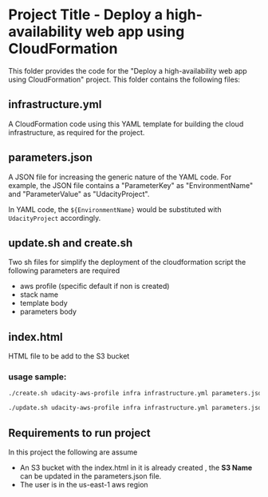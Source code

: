 # Project Title - Deploy a high-availability web app using CloudFormation
This folder provides the code for the "Deploy a high-availability web app using CloudFormation" project. This folder contains the following files:


## infrastructure.yml
A CloudFormation code using this YAML template for building the cloud infrastructure, as required for the project. 

## parameters.json
A JSON file for increasing the generic nature of the YAML code. For example, the JSON file contains a "ParameterKey" as "EnvironmentName" and "ParameterValue" as "UdacityProject". 

In YAML code, the `${EnvironmentName}` would be substituted with `UdacityProject` accordingly.

## update.sh and create.sh 
Two sh files for simplify the deployment of the cloudformation script the following parameters are required 
- aws profile (specific default if non is created)
- stack name
- template body 
- parameters body 

## index.html
HTML file to be add to the S3 bucket 

### usage sample:  

```bash 
./create.sh udacity-aws-profile infra infrastructure.yml parameters.json
```

```bash 
./update.sh udacity-aws-profile infra infrastructure.yml parameters.json
```


## Requirements to run project 

In this project the following are assume 
- An S3 bucket with the index.html in it is already created , the **S3 Name** can be updated in the parameters.json file.
- The user is in the us-east-1 aws region